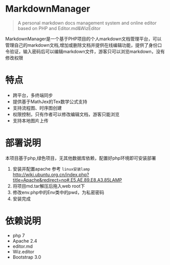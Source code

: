 
# MarkdownManager

> A personal markdown docs management system and online editor based on PHP and Editor.md&amp;WizEditor

MarkdownManager是一个基于PHP项目的个人markdown文档管理平台，可以管理自己的markdown文档,增加或删除文档并提供在线编辑功能，提供了身份口令验证，输入密码后可以编辑markdown文件，游客只可以浏览markdown，没有修改权限

# 特点

* 跨平台，多终端同步
* 提供基于MathJex的Tex数学公式支持
* 支持流程图、时序图创建
* 权限控制，只有作者可以修改编辑文档，游客只能浏览
* 支持本地图片上传

# 部署说明
本项目基于php,绿色项目，无其他数据库依赖，配置好php环境即可安装部署

1. 安装并配置apache 参考 `linux安装lamp` http://wiki.ubuntu.org.cn/index.php?title=Apache&redirect=no#.E5.AE.89.E8.A3.85LAMP
2. 将项目md.tar解压后拖入web root下
3. 修改env.php中的Env类中的pwd，为私密密码
4. 安装完成

# 依赖说明

* php 7
* Apache 2.4
* editor.md
* Wiz.editor
* Bootstrap 3.0
